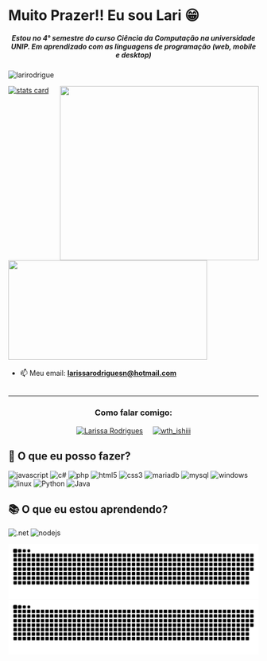 # Muito Prazer!! Eu sou Lari 😁
<h5 align="center">
Estou no 4° semestre do curso Ciência da Computação na universidade UNIP. Em aprendizado com as linguagens de programação (web, mobile e desktop) 
</h5>
<p align="left"> <img src="https://komarev.com/ghpvc/?username=larirodrigue&label=Profile%20views&color=0e75b6&style=flat" alt="larirodrigue" /> </p>
<p>
<a align= "center" href="https://github.com/larirodrigue">
<img alt= "stats card" height="200px" width="400" src="https://github-readme-streak-stats.herokuapp.com/?user=larirodrigue&theme=radical">
<img align="right" height="350" width="400" src="https://cdn.dribbble.com/users/2238041/screenshots/4763918/working.gif" /> </a>
</p>
<img height="200px" width="400" src="https://github-readme-stats.vercel.app/api?username=larirodrigue&count_private=true&theme=radical&show_icons=true" />

- 📫 Meu email: **larissarodriguesn@hotmail.com**
<br><br>
<hr>

<h3 align="center">Como falar comigo:</h3>
<p align="center">
<a href="https://www.linkedin.com/in/larissa-rodrigues-71401b201/" target="blank"><img align="center" src="https://img.icons8.com/cute-clipart/64/000000/linkedin.png" alt="Larissa Rodrigues" height="50" width="50" /></a>&nbsp;&nbsp;&nbsp;&nbsp;
<a href="https://www.instagram.com/imlaari/" target="blank"><img align="center" src="https://img.icons8.com/cute-clipart/64/000000/instagram-new.png" alt="wth_ishiii" height="50" width="50" /></a>
</p>

## 💪 O que eu posso fazer?
![javascript](https://img.shields.io/badge/JavaScript-323330?style=for-the-badge&logo=javascript&logoColor=F7DF1E)
![c#](https://img.shields.io/badge/C%23-239120?style=for-the-badge&logo=c-sharp&logoColor=white)
![php](https://img.shields.io/badge/PHP-777BB4?style=for-the-badge&logo=php&logoColor=white)
![html5](https://img.shields.io/badge/HTML-239120?style=for-the-badge&logo=html5&logoColor=white)
![css3](https://img.shields.io/badge/CSS3-1572B6?style=for-the-badge&logo=css3&logoColor=white)
![mariadb](https://img.shields.io/badge/MariaDB-003545?style=for-the-badge&logo=mariadb&logoColor=white)
![mysql](https://img.shields.io/badge/MySQL-005C84?style=for-the-badge&logo=mysql&logoColor=white)
![windows](https://img.shields.io/badge/Windows-0078D6?style=for-the-badge&logo=windows&logoColor=white)
![linux](https://img.shields.io/badge/Linux-FCC624?style=for-the-badge&logo=linux&logoColor=black)
![Python](https://img.shields.io/badge/Python-14354C?style=for-the-badge&logo=python&logoColor=white)
![Java](https://img.shields.io/badge/Java-ED8B00?style=for-the-badge&logo=openjdk&logoColor=white)


## 📚 O que eu estou aprendendo?
![.net](https://img.shields.io/badge/.NET-5C2D91?style=for-the-badge&logo=.net&logoColor=white)
![nodejs](https://img.shields.io/badge/Node.js-43853D?style=for-the-badge&logo=node.js&logoColor=white)


<!--END_SECTION:data-section-->
![github contribution grid snake animation](https://raw.githubusercontent.com/larirodrigue/larirodrigue/output/github-contribution-grid-snake-dark.svg#gh-dark-mode-only)![github contribution grid snake animation](https://raw.githubusercontent.com/larirodrigue/larirodrigue/output/github-contribution-grid-snake.svg#gh-light-mode-only)
